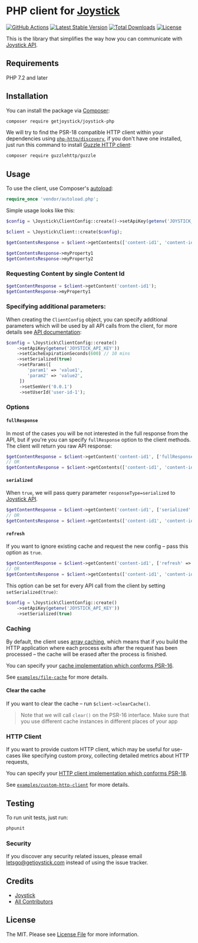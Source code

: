 # PHP client for [Joystick](https://www.getjoystick.com/)

[![GitHub Actions](https://github.com/getjoystick/joystick-php/actions/workflows/main.yml/badge.svg)](<(https://github.com/getjoystick/joystick-php/actions?query=branch%3Amaster)>)
[![Latest Stable Version](https://poser.pugx.org/getjoystick/joystick-php/v/stable.svg)](https://packagist.org/packages/getjoystick/joystick-php)
[![Total Downloads](https://poser.pugx.org/getjoystick/joystick-php/downloads.svg)](https://packagist.org/packages/getjoystick/joystick-php)
[![License](https://poser.pugx.org/getjoystick/joystick-php/license.svg)](https://packagist.org/packages/getjoystick/joystick-php)

This is the library that simplifies the way how you can communicate with [Joystick API](https://docs.getjoystick.com/).

## Requirements

PHP 7.2 and later

## Installation

You can install the package via [Composer](http://getcomposer.org/):

```bash
composer require getjoystick/joystick-php
```

We will try to find the PSR-18 compatible HTTP client within your dependencies using
[`php-http/discovery`](https://docs.php-http.org/en/latest/discovery.html), if you don't have one
installed, just run this command to install
[Guzzle HTTP client](https://docs.guzzlephp.org/en/stable/):

```bash
composer require guzzlehttp/guzzle
```

## Usage

To use the client, use Composer's [autoload](https://getcomposer.org/doc/01-basic-usage.md#autoloading):

```php
require_once 'vendor/autoload.php';
```

Simple usage looks like this:

```php
$config = \Joystick\ClientConfig::create()->setApiKey(getenv('JOYSTICK_API_KEY'));

$client = \Joystick\Client::create($config);

$getContentsResponse = $client->getContents(['content-id1', 'content-id2']);

$getContentsResponse->myProperty1
$getContentsResponse->myProperty2
```

### Requesting Content by single Content Id

```php
$getContentResponse = $client->getContent('content-id1');
$getContentResponse->myProperty1
```

### Specifying additional parameters:

When creating the `ClientConfig` object, you can specify additional parameters which will be used
by all API calls from the client, for more details see
[API documentation](https://docs.getjoystick.com/api-reference/):

```php
$config = \Joystick\ClientConfig::create()
    ->setApiKey(getenv('JOYSTICK_API_KEY'))
    ->setCacheExpirationSeconds(600) // 10 mins
    ->setSerialized(true)
    ->setParams([
        'param1' => 'value1',
        'param2' => 'value2',
     ])
     ->setSemVer('0.0.1')
     ->setUserId('user-id-1');
```

### Options

#### `fullResponse`

In most of the cases you will be not interested in the full response from the API, but if you're you can specify 
`fullResponse` option to the client methods. The client will return you raw API response:
```php
$getContentResponse = $client->getContent('content-id1', ['fullResponse' => true]);
// OR
$getContentsResponse = $client->getContents(['content-id1', 'content-id2'], ['fullResponse' => true]);
```

#### `serialized`

When `true`, we will pass query parameter `responseType=serialized` 
to [Joystick API](https://docs.getjoystick.com/api-reference-combine/). 

```php
$getContentResponse = $client->getContent('content-id1', ['serialized' => true]);
// OR
$getContentsResponse = $client->getContents(['content-id1', 'content-id2'], ['serialized' => true]);
```

#### `refresh`

If you want to ignore existing cache and request the new config – pass this option as `true`.

```php
$getContentResponse = $client->getContent('content-id1', ['refresh' => true]);
// OR
$getContentsResponse = $client->getContents(['content-id1', 'content-id2'], ['refresh' => true]);
```

This option can be set for every API call from the client by setting `setSerialized(true)`:

```php
$config = \Joystick\ClientConfig::create()
    ->setApiKey(getenv('JOYSTICK_API_KEY'))
    ->setSerialized(true)
```

### Caching 

By default, the client uses [array caching](https://packagist.org/packages/cache/array-adapter),
which means that if you build the HTTP application where each process exits after the request 
has been processed – the cache will be erased after the process is finished.

You can specify your [cache implementation which conforms PSR-16](https://packagist.org/providers/psr/simple-cache-implementation).


See [`examples/file-cache`](./examples/file-cache) for more details.

#### Clear the cache

If you want to clear the cache – run `$client->clearCache()`.

> Note that we will call `clear()` on the PSR-16 interface.
> Make sure that you use different cache instances in different places of your app


### HTTP Client

If you want to provide custom HTTP client, which may be useful for use-cases like specifying custom proxy,
collecting detailed metrics about HTTP requests,

You can specify your [HTTP client implementation which conforms PSR-18](https://packagist.org/providers/psr/simple-cache-implementation).

See [`examples/custom-http-client`](./examples/custom-http-client) for more details.

## Testing

To run unit tests, just run:
```bash
phpunit
```

### Security

If you discover any security related issues, please email [letsgo@getjoystick.com](letsgo@getjoystick.com) 
instead of using the issue tracker.

## Credits

- [Joystick](https://github.com/getjoystick)
- [All Contributors](../../contributors)

## License

The MIT. Please see [License File](LICENSE.md) for more information.
